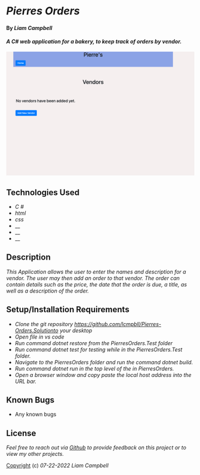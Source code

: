 # _Pierres Orders_

#### By _Liam Campbell_



#### _A C# web application for a bakery, to keep track of orders by vendor._

![App demo](appdemo.png)

## Technologies Used

* _C #_
* _html_
* _css_
* __
* __
* __

## Description

_This Application allows the user to enter the names and description for a vendor. The user may then add an order to that vendor. The order can contain details such as the price, the date that the order is due, a title, as well as a description of the order._

## Setup/Installation Requirements

* _Clone the git repository https://github.com/lcmpbll/Pierres-Orders.Solutionto your desktop_
* _Open file in vs code_
* _Run command dotnet restore from the PierresOrders.Test folder_
* _Run command dotnet test for testing while in the PierresOrders.Test folder._
* _Navigate to the PierresOrders folder and run the command dotnet build._
* _Run command dotnet run in the top level of the in PierresOrders._
* _Open a browser window and copy paste the local host address into the URL bar._




## Known Bugs

* Any known bugs

## License

_Feel free to reach out via [Github](github.com.lcmpbll) to provide feedback on this project or to view my other projects._

[Copyright](LICENSE) (c) _07-22-2022_ _Liam Campbell_

